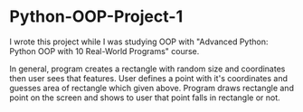 # Python-OOP-Project-1

I wrote this project while I was studying OOP with "Advanced Python: Python OOP with 10 Real-World Programs" course.

In general, program creates a rectangle with random size and coordinates then user sees that features. 
User defines a point with it's coordinates and guesses area of rectangle which given above.
Program draws rectangle and point on the screen and shows to user that point falls in rectangle or not.
